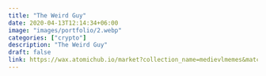 ```yaml
---
title: "The Weird Guy"
date: 2020-04-13T12:14:34+06:00
image: "images/portfolio/2.webp"
categories: ["crypto"]
description: "The Weird Guy"
draft: false
link: https://wax.atomichub.io/market?collection_name=medievlmemes&match=The%20Weird%20Guy&order=desc&schema_name=crypto&sort=created&symbol=WAX
---
```

